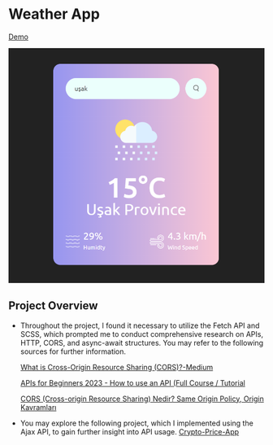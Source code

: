 # Weather App
[Demo](https://ummahanakcanweatherapp.netlify.app/)

![image](weather-app.png)

## Project Overview
- Throughout the project, I found it necessary to utilize the Fetch API and SCSS, which prompted me to conduct comprehensive research on APIs, HTTP, CORS, and async-await structures. You may refer to the following sources for further information.

    [What is Cross-Origin Resource Sharing (CORS)?-Medium](https://medium.com/@techworldwithmilan/what-is-cross-origin-resource-sharing-cors-c714ef6b40f6)
 
    [APIs for Beginners 2023 - How to use an API (Full Course / Tutorial](https://www.youtube.com/watch?v=WXsD0ZgxjRw&ab_channel=freeCodeCamp.org)

    [CORS (Cross-origin Resource Sharing) Nedir? Same Origin Policy, Origin Kavramları](https://www.youtube.com/watch?v=SYZXu-cDpR0&ab_channel=ResulBozburun)

- You may explore the following project, which I implemented using the Ajax API, to gain further insight into API usage.
   [Crypto-Price-App](https://github.com/ummahanakcan/Crypto-Price-App)
  
